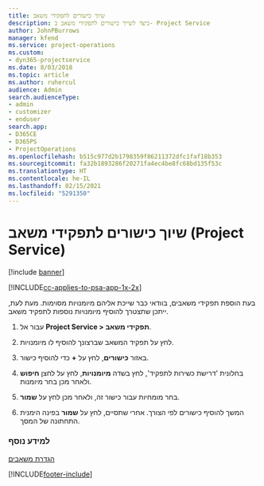```yaml
---
title: שיוך כישורים לתפקידי משאב
description: כיצד לשייך כישורים לתפקידי משאב ב- Project Service
author: JohnPBurrows
manager: kfend
ms.service: project-operations
ms.custom:
- dyn365-projectservice
ms.date: 8/03/2018
ms.topic: article
ms.author: ruhercul
audience: Admin
search.audienceType:
- admin
- customizer
- enduser
search.app:
- D365CE
- D365PS
- ProjectOperations
ms.openlocfilehash: b515c977d2b1798359f86211372dfc1faf18b353
ms.sourcegitcommit: fa32b1893286f20271fa4ec4be8fc68bd135f53c
ms.translationtype: HT
ms.contentlocale: he-IL
ms.lasthandoff: 02/15/2021
ms.locfileid: "5291350"
---
```

# <a name="associate-skills-with-resource-roles-project-service"></a>שיוך כישורים לתפקידי משאב (Project Service)

[!include [banner](../includes/psa-now-project-operations.md)]

[!INCLUDE[cc-applies-to-psa-app-1x-2x](../includes/cc-applies-to-psa-app-1x-2x.md)]

בעת הוספת תפקידי משאבים, בוודאי כבר שייכת אליהם מיומנויות מסוימות. מעת לעת, ייתכן שתצטרך להוסיף מיומנויות נוספות לתפקיד משאב.  
  
1.  עבור אל **Project Service > תפקידי משאב**.  
  
2.  לחץ על תפקיד המשאב שברצונך להוסיף לו מיומנויות.  
  
3.  באזור **כישורים**, לחץ על **+** כדי להוסיף כישור.  
  
4.  בחלונית 'דרישת כשירות לתפקיד‬', לחץ בשדה **מיומנויות**, לחץ על לחצן **חיפוש** ולאחר מכן בחר מיומנות.  
  
5.  בחר מומחיות עבור כישור זה, ולאחר מכן לחץ על **שמור**.  
  
6.  המשך להוסיף כישורים לפי הצורך. אחרי שתסיים, לחץ על **שמור** בפינה הימנית התחתונה של המסך.  
  
### <a name="see-also"></a>למידע נוסף  
 [הגדרת משאבים](../psa/set-up-resources.md)


[!INCLUDE[footer-include](../includes/footer-banner.md)]